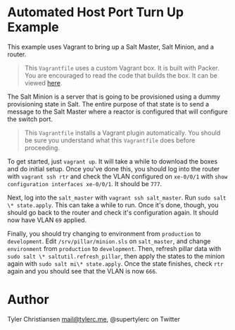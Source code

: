 # Automated Host Port Turn Up Example

This example uses Vagrant to bring up a Salt Master, Salt Minion, and a router.

> This `Vagrantfile` uses a custom Vagrant box.  It is built with Packer.
> You are encouraged to read the code that builds the box.
> It can be viewed [here](https://github.com/supertylerc/packer-salt).

The Salt Minion is a server that is going to be provisioned using a dummy
provisioning state in Salt.  The entire purpose of that state is to send
a message to the Salt Master where a reactor is configured that will configure
the switch port.

> This `Vagrantfile` installs a Vagrant plugin automatically.  You should
> be sure you understand what this `Vagrantfile` does before proceeding.

To get started, just `vagrant up`.  It will take a while to download the
boxes and do initial setup.  Once you've done this, you should log into the
router with `vagrant ssh rtr` and check the VLAN configured on `xe-0/0/1` with
`show configuration interfaces xe-0/0/1`.  It should be `777`.

Next, log into the `salt_master` with `vagrant ssh salt_master`.  Run
`sudo salt \* state.apply`.  This can take a while to run.  Once it's done,
though, you should go back to the router and check it's configuration again.
It should now have VLAN `69` applied.

Finally, you should try changing to environment from `production` to
`development`.  Edit `/srv/pillar/minion.sls` on `salt_master`, and
change `environment` from `production` to `development`.  Then, refresh
pillar data with `sudo salt \* saltutil.refresh_pillar`, then apply the
states to the minion again with `sudo salt mi\* state.apply`.  Once the
state finishes, check `rtr` again and you should see that the VLAN is now
`666`.

# Author

Tyler Christiansen <mail@tylerc.me>, @supertylerc on Twitter

